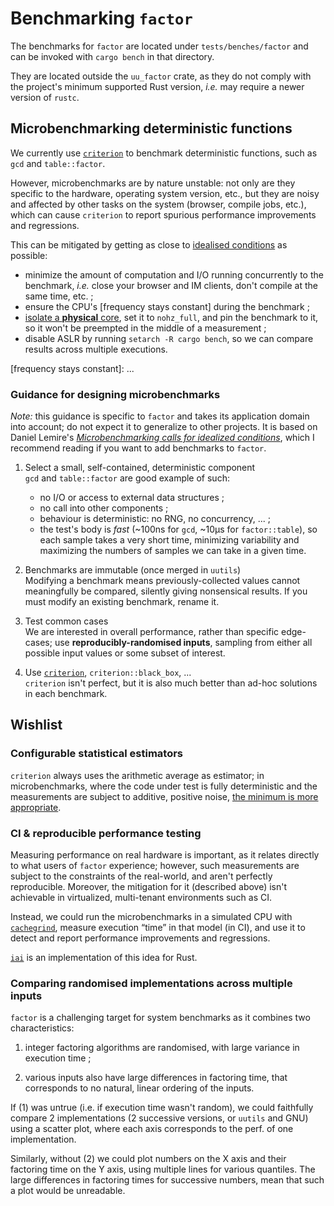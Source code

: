 # Benchmarking `factor`

<!-- spell-checker:ignore (names) Daniel Lemire * Lemire's ; (misc) nohz -->

The benchmarks for `factor` are located under `tests/benches/factor`
and can be invoked with `cargo bench` in that directory.

They are located outside the `uu_factor` crate, as they do not comply
with the project's minimum supported Rust version, *i.e.* may require
a newer version of `rustc`.


## Microbenchmarking deterministic functions

We currently use [`criterion`] to benchmark deterministic functions,
such as `gcd` and `table::factor`.

However, microbenchmarks are by nature unstable: not only are they specific to
the hardware, operating system version, etc., but they are noisy and affected
by other tasks on the system (browser, compile jobs, etc.), which can cause
`criterion` to report spurious performance improvements and regressions.

This can be mitigated by getting as close to [idealised conditions][lemire]
as possible:
- minimize the amount of computation and I/O running concurrently to the
  benchmark, *i.e.* close your browser and IM clients, don't compile at the
  same time, etc. ;
- ensure the CPU's [frequency stays constant] during the benchmark ;
- [isolate a **physical** core], set it to `nohz_full`, and pin the benchmark
  to it, so it won't be preempted in the middle of a measurement ;
- disable ASLR by running `setarch -R cargo bench`, so we can compare results
  across multiple executions.  


[`criterion`]: https://bheisler.github.io/criterion.rs/book/index.html
[lemire]: https://lemire.me/blog/2018/01/16/microbenchmarking-calls-for-idealized-conditions/
[isolate a **physical** core]: https://pyperf.readthedocs.io/en/latest/system.html#isolate-cpus-on-linux
[frequency stays constant]: ... <!-- ToDO -->


### Guidance for designing microbenchmarks

*Note:* this guidance is specific to `factor` and takes its application domain
into account; do not expect it to generalize to other projects.  It is based
on Daniel Lemire's [*Microbenchmarking calls for idealized conditions*][lemire],
which I recommend reading if you want to add benchmarks to `factor`.

1. Select a small, self-contained, deterministic component  
   `gcd` and `table::factor` are good example of such:
   - no I/O or access to external data structures ;
   - no call into other components ;
   - behaviour is deterministic: no RNG, no concurrency, ... ;
   - the test's body is *fast* (~100ns for `gcd`, ~10µs for `factor::table`),
     so each sample takes a very short time, minimizing variability and
     maximizing the numbers of samples we can take in a given time.

2. Benchmarks are immutable (once merged in `uutils`)  
   Modifying a benchmark means previously-collected values cannot meaningfully
   be compared, silently giving nonsensical results.  If you must modify an
   existing benchmark, rename it.

3. Test common cases  
   We are interested in overall performance, rather than specific edge-cases;
   use **reproducibly-randomised inputs**, sampling from either all possible
   input values or some subset of interest.

4. Use [`criterion`], `criterion::black_box`, ...  
   `criterion` isn't perfect, but it is also much better than ad-hoc
   solutions in each benchmark.


## Wishlist

### Configurable statistical estimators

`criterion` always uses the arithmetic average as estimator; in microbenchmarks,
where the code under test is fully deterministic and the measurements are
subject to additive, positive noise, [the minimum is more appropriate][lemire].


### CI & reproducible performance testing

Measuring performance on real hardware is important, as it relates directly
to what users of `factor` experience; however, such measurements are subject
to the constraints of the real-world, and aren't perfectly reproducible.
Moreover, the mitigation for it (described above) isn't achievable in
virtualized, multi-tenant environments such as CI.

Instead, we could run the microbenchmarks in a simulated CPU with [`cachegrind`],
measure execution “time” in that model (in CI), and use it to detect and report
performance improvements and regressions.

[`iai`] is an implementation of this idea for Rust.

[`cachegrind`]: https://www.valgrind.org/docs/manual/cg-manual.html
[`iai`]: https://bheisler.github.io/criterion.rs/book/iai/iai.html


### Comparing randomised implementations across multiple inputs

`factor` is a challenging target for system benchmarks as it combines two
characteristics:

1. integer factoring algorithms are randomised, with large variance in
   execution time ;

2. various inputs also have large differences in factoring time, that
   corresponds to no natural, linear ordering of the inputs.


If (1) was untrue (i.e. if execution time wasn't random), we could faithfully
compare 2 implementations (2 successive versions, or `uutils` and GNU) using
a scatter plot, where each axis corresponds to the perf. of one implementation.

Similarly, without (2) we could plot numbers on the X axis and their factoring
time on the Y axis, using multiple lines for various quantiles.  The large
differences in factoring times for successive numbers, mean that such a plot
would be unreadable.
